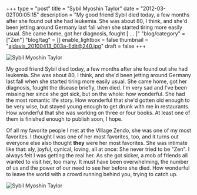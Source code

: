 +++
type = "post"
title = "Sybil Myoshin Taylor"
date = "2012-03-02T00:05:15"
description = "My good friend Sybil died today, a few months after she found out she had leukemia. She was about 80, I think, and she'd been jetting around Germany last fall when she started tiring more easily usual. She came home, got her diagnosis, fought [ ... ]"
"blog/category" = ["Zen"]
"blog/tag" = []
enable_lightbox = false
thumbnail = "ajdavis_20100413_003a-Edit@240.jpg"
draft = false
+++

<p><img style="display:block; margin-left:auto; margin-right:auto;" src="IMG_7710.jpg" title="Sybil Myoshin Taylor" /></p>
<p>My good friend Sybil died today, a few months after she found out she
had leukemia. She was about 80, I think, and she'd been jetting around
Germany last fall when she started tiring more easily usual. She came
home, got her diagnosis, fought the disease briefly, then died. I'm very
sad and I've been missing her since she got sick, but on the whole: how
wonderful. She had the most romantic life story. How wonderful that
she'd gotten old enough to be very wise, but stayed young enough to get
drunk with me in restaurants. How wonderful that she was working on
three or four books. At least one of them is finished enough to publish
soon, I hope.</p>
<p>Of all my favorite people I met at the Village Zendo, she was one of my
most favorites. I thought I was one of her most favorites, too, and it
turns out everyone else also thought <strong>they</strong> were her most favorites.
She was intimate like that: sly, joyful, cynical, loving, all at once:
She never tried to be "Zen". I always felt I was getting the real her.
As she got sicker, a mob of friends all wanted to visit her, too many.
It must have been overwhelming, the number of us and the power of our
need to see her before she died. How wonderful to leave the world with a
crowd running behind you, trying to catch up.</p>
<p><img style="display:block; margin-left:auto; margin-right:auto;" src="ajdavis_20100413_003a-Edit.jpg" title="Sybil Myoshin Taylor" /></p>
    